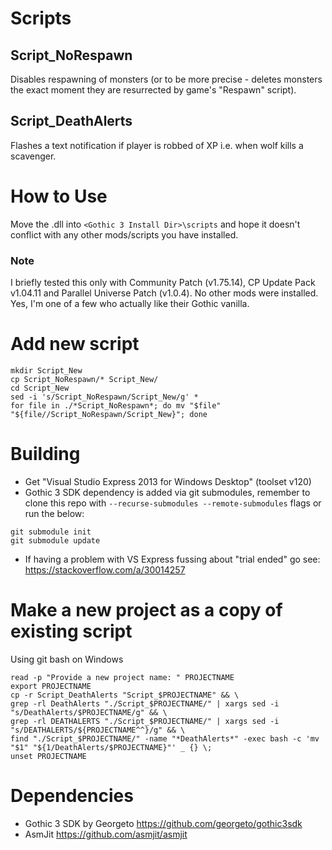 # Scripts
## Script_NoRespawn
Disables respawning of monsters (or to be more precise - deletes monsters the exact moment they are resurrected by game's "Respawn" script).

## Script_DeathAlerts
Flashes a text notification if player is robbed of XP i.e. when wolf kills a scavenger.

# How to Use
Move the .dll into `<Gothic 3 Install Dir>\scripts` and hope it doesn't conflict with any other mods/scripts you have installed. 
### Note
I briefly tested this only with Community Patch (v1.75.14), CP Update Pack v1.04.11 and Parallel Universe Patch (v1.0.4). 
No other mods were installed. Yes, I'm one of a few who actually like their Gothic vanilla.

# Add new script
```
mkdir Script_New
cp Script_NoRespawn/* Script_New/
cd Script_New
sed -i 's/Script_NoRespawn/Script_New/g' *
for file in ./*Script_NoRespawn*; do mv "$file" "${file//Script_NoRespawn/Script_New}"; done
```

# Building
- Get "Visual Studio Express 2013 for Windows Desktop" (toolset v120)
- Gothic 3 SDK dependency is added via git submodules, remember to clone this repo with `--recurse-submodules --remote-submodules` flags or run the below:
```
git submodule init 
git submodule update
```
- If having a problem with VS Express fussing about "trial ended" go see: https://stackoverflow.com/a/30014257
# Make a new project as a copy of existing script
Using git bash on Windows
```
read -p "Provide a new project name: " PROJECTNAME
export PROJECTNAME
cp -r Script_DeathAlerts "Script_$PROJECTNAME" && \
grep -rl DeathAlerts "./Script_$PROJECTNAME/" | xargs sed -i "s/DeathAlerts/$PROJECTNAME/g" && \
grep -rl DEATHALERTS "./Script_$PROJECTNAME/" | xargs sed -i "s/DEATHALERTS/${PROJECTNAME^^}/g" && \
find "./Script_$PROJECTNAME/" -name "*DeathAlerts*" -exec bash -c 'mv "$1" "${1/DeathAlerts/$PROJECTNAME}"' _ {} \;
unset PROJECTNAME
```
# Dependencies
- Gothic 3 SDK by Georgeto https://github.com/georgeto/gothic3sdk
- AsmJit https://github.com/asmjit/asmjit